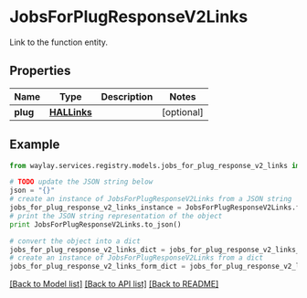 # JobsForPlugResponseV2Links

Link to the function entity.

## Properties

Name | Type | Description | Notes
------------ | ------------- | ------------- | -------------
**plug** | [**HALLinks**](HALLinks.md) |  | [optional] 

## Example

```python
from waylay.services.registry.models.jobs_for_plug_response_v2_links import JobsForPlugResponseV2Links

# TODO update the JSON string below
json = "{}"
# create an instance of JobsForPlugResponseV2Links from a JSON string
jobs_for_plug_response_v2_links_instance = JobsForPlugResponseV2Links.from_json(json)
# print the JSON string representation of the object
print JobsForPlugResponseV2Links.to_json()

# convert the object into a dict
jobs_for_plug_response_v2_links_dict = jobs_for_plug_response_v2_links_instance.to_dict()
# create an instance of JobsForPlugResponseV2Links from a dict
jobs_for_plug_response_v2_links_form_dict = jobs_for_plug_response_v2_links.from_dict(jobs_for_plug_response_v2_links_dict)
```
[[Back to Model list]](../README.md#documentation-for-models) [[Back to API list]](../README.md#documentation-for-api-endpoints) [[Back to README]](../README.md)



